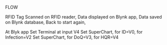 FLOW

RFID Tag Scanned on RFID reader,
Data displayed on Blynk app,
Data saved on Blynk database,
Back to start again,


At Blyk app
Set Terminal at input V4
Set SuperChart, for ID=V0, for Infection=V2
Set SuperChart, for DoQ=V3, for HQR=V4
